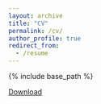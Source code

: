 ```yaml
---
layout: archive
title: "CV"
permalink: /cv/
author_profile: true
redirect_from:
  - /resume
---
```


{% include base_path %}

[Download]

[Download]: /_pages/CV_Md_Tanvirul_Alam.pdf

